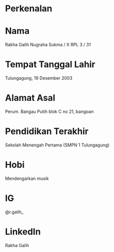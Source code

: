 # Perkenalan
# Nama
Rakha Galih Nugraha Sukma / X RPL 3 / 31
# Tempat Tanggal Lahir
Tulungagung, 19 Desember 2003
# Alamat Asal
Perum. Bangau Putih blok C no 21, bangoan
# Pendidikan Terakhir
Sekolah Menengah Pertama (SMPN 1 Tulungagung)
# Hobi
Mendengarkan musik
# IG
@r.galih_
# LinkedIn
Rakha Galih

